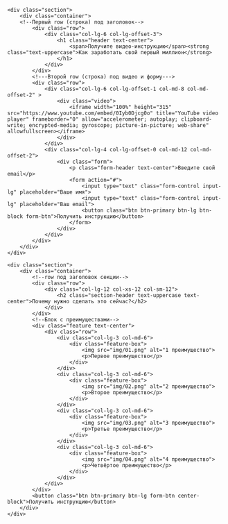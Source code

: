 <!DOCTYPE html>
<html lang="en">
<head>
    <meta charset="UTF-8">
    <meta http-equiv="X-UA-Compatible" content="IE=edge">
    <meta name="viewport" content="width=device-width, initial-scale=1.0">
    <link rel="stylesheet" href="css/bootstrap-3.4.1-dist/bootstrap.css">
    <link rel="stylesheet" href="css/(2)style.css">
    <title>Document</title>
</head>
<body>

    <div class="section">
        <div class="container">
        <!--Первый row (строка) под заголовок-->
            <div class="row">
                <div class="col-lg-6 col-lg-offset-3">
                    <h1 class="header text-center">
                        <span>Получите видео-инструкцию</span><strong class="text-uppercase">Как заработать свой первый миллион</strong>
                    </h1>
                </div>
            </div>
            <!---Второй row (строка) под видео и форму--->
            <div class="row">
                <div class="col-lg-6 col-lg-offset-1 col-md-8 col-md-offset-2" >
                    <div class="video">
                        <iframe width="100%" height="315" src="https://www.youtube.com/embed/0Iyb0Djcg0o" title="YouTube video player" frameborder="0" allow="accelerometer; autoplay; clipboard-write; encrypted-media; gyroscope; picture-in-picture; web-share" allowfullscreen></iframe>
                    </div>
                </div>
                <div class="col-lg-4 col-lg-offset-0 col-md-12 col-md-offset-2">
                    <div class="form">
                        <p class="form-header text-center">Введите свой email</p>
                        <form action="#">
                            <input type="text" class="form-control input-lg" placeholder="Ваше имя">
                            <input type="text" class="form-control input-lg" placeholder="Ваш email">
                            <button class="btn btn-primary btn-lg btn-block form-btn">Получить инструкцию</button>
                        </form>
                    </div>
                </div>
            </div>
        </div>
    </div>

    <div class="section">
        <div class="container">
            <!--row под заголовок секции-->
            <div class="row">
                <div class="col-lg-12 col-xs-12 col-sm-12">
                    <h2 class="section-header text-uppercase text-center">Почему нужно сделать это сейчас?</h2>
                </div>
            </div>
            <!--Блок с преимуществами-->
            <div class="feature text-center">
                <div class="row">
                    <div class="col-lg-3 col-md-6">
                        <div class="feature-box">
                            <img src="img/01.png" alt="1 преимущество">
                            <p>Первое преимущество</p>
                        </div>
                    </div>
                    <div class="col-lg-3 col-md-6">
                        <div class="feature-box">
                            <img src="img/02.png" alt="2 преимущество">
                            <p>Второе преимущество</p>
                        </div>
                    </div>
                    <div class="col-lg-3 col-md-6">
                        <div class="feature-box">
                            <img src="img/03.png" alt="3 преимущество">
                            <p>Третье преимущество</p>
                        </div>
                    </div>
                    <div class="col-lg-3 col-md-6">
                        <div class="feature-box">
                            <img src="img/04.png" alt="4 преимущество">
                            <p>Четвёртое преимущество</p>
                        </div>
                    </div>
                </div>
            </div>
            <button class="btn btn-primary btn-lg form-btn center-block">Получить инструкцию</button>
        </div>
    </div>



</body>
</html>
